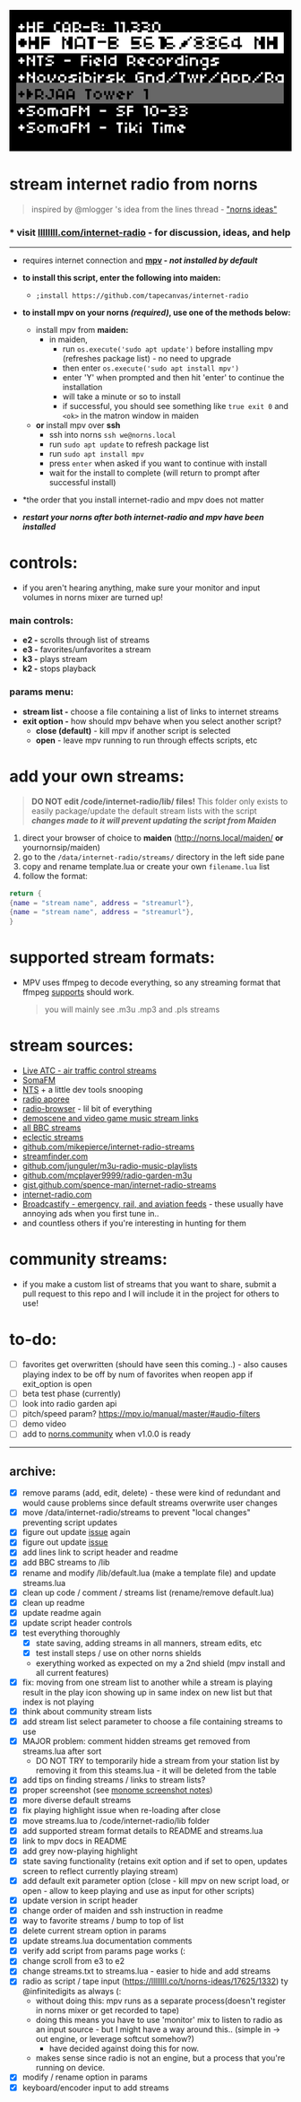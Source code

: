 ![currentscreenshot](screenshot.png)
# stream internet radio from norns
> inspired by @mlogger 's idea from the lines thread - ["norns ideas"](https://llllllll.co/t/norns-ideas/17625/1328)

### * visit [llllllll.com/internet-radio](https://llllllll.co/t/internet-radio/66152) - for discussion, ideas, and help  

---
- requires internet connection and **[mpv](https://mpv.io/) - _not installed by default_**
 
- **to install this script, enter the following into maiden:**
  - `;install https://github.com/tapecanvas/internet-radio`

- **to install mpv on your norns _(required)_, use one of the methods below:**
 
    - install mpv from **maiden:**
        - in maiden,
          - run `os.execute('sudo apt update')` before installing mpv (refreshes package list) - no need to upgrade
          - then enter `os.execute('sudo apt install mpv')`
          - enter 'Y' when prompted and then hit 'enter' to continue the installation
          - will take a minute or so to install
          - if successful, you should see something like `true exit 0` and `<ok>` in the matron window in maiden
    - **or** install mpv over **ssh**
        - ssh into norns `ssh we@norns.local`
        - run `sudo apt update` to refresh package list
        - run `sudo apt install mpv`
        - press `enter` when asked if you want to continue with install
        - wait for the install to complete (will return to prompt after successful install)

- *the order that you install internet-radio and mpv does not matter
- **_restart your norns after both internet-radio and mpv have been installed_**

# controls:
- if you aren't hearing anything, make sure your monitor and input volumes in norns mixer are turned up!
### main controls:
- **e2 -** scrolls through list of streams
- **e3 -** favorites/unfavorites a stream
- **k3 -** plays stream
- **k2 -** stops playback

### params menu:
- **stream list -** choose a file containing a list of links to internet streams
- **exit option -** how should mpv behave when you select another script?
  - **close (default)** - kill mpv if another script is selected
  - **open** - leave mpv running to run through effects scripts, etc


# add your own streams:
> **DO NOT edit /code/internet-radio/lib/ files!** This folder only exists to easily package/update the default stream lists with the script **_changes made to it will prevent updating the script from Maiden_**
1. direct your browser of choice to **maiden** (http://norns.local/maiden/ **or** yournornsip/maiden)
2. go to the `/data/internet-radio/streams/` directory in the left side pane
3. copy and rename template.lua or create your own `filename.lua` list 
4. follow the format:
``` lua
return {
{name = "stream name", address = "streamurl"},
{name = "stream name", address = "streamurl"},
}
```

# supported stream formats:
- MPV uses ffmpeg to decode everything, so any streaming format that ffmpeg [supports](http://ffmpeg.org/general.html#Supported-File-Formats_002c-Codecs-or-Features) should work. 
  > you will mainly see .m3u .mp3 and .pls streams 

# stream sources:
- [Live ATC - air traffic control streams](https://www.liveatc.net/feedindex.php)
- [SomaFM](https://somafm.com/listen/)
- [NTS](https://www.nts.live) + a little dev tools snooping
- [radio aporee](https://radio.aporee.org)
- [radio-browser](https://www.radio-browser.info/tags)  - lil bit of everything
- [demoscene and video game music stream links](https://mw.rat.bz/davgmsrl/)
- [all BBC streams](https://garfnet.org.uk/download/radio/20231029-bbc-radio-norewind.m3u.txt)
- [eclectic streams](https://garfnet.org.uk/download/radio/20231029-internet-radio.m3u.txt)
- [github.com/mikepierce/internet-radio-streams](https://github.com/mikepierce/internet-radio-streams)
- [streamfinder.com](https://www.streamfinder.com)
- [github.com/junguler/m3u-radio-music-playlists](https://github.com/junguler/m3u-radio-music-playlists)
- [github.com/mcplayer9999/radio-garden-m3u](https://github.com/mcplayer9999/radio-garden-m3u)
- [gist.github.com/spence-man/internet-radio-streams](https://gist.github.com/spence-man/1c37a339d2c5e3aa5b90f7c72b5a39d1)
- [internet-radio.com](https://www.internet-radio.com)
- [Broadcastify - emergency, rail, and aviation feeds](https://www.broadcastify.com/listen/) - these usually have annoying ads when you first tune in..
- and countless others if you're interesting in hunting for them 


# community streams:
- if you make a custom list of streams that you want to share, submit a pull request to this repo and I will include it in the project for others to use!


# to-do:
- [ ] favorites get overwritten (should have seen this coming..) - also causes playing index to be off by num of favorites when reopen app if exit_option is open 
- [ ] beta test phase (currently)
- [ ] look into radio garden api
- [ ] pitch/speed param? https://mpv.io/manual/master/#audio-filters
- [ ] demo video
- [ ] add to [norns.community](https://github.com/monome-community/norns-community) when v1.0.0 is ready

---
## archive:
- [x] remove params (add, edit, delete) - these were kind of redundant and would cause problems since default streams overwrite user changes 
- [x] move /data/internet-radio/streams to prevent "local changes" preventing script updates
- [x] figure out update [issue](https://github.com/tapecanvas/internet-radio/issues/3) again
- [x] figure out update [issue](https://github.com/tapecanvas/internet-radio/issues/3)
- [x] add lines link to script header and readme
- [x] add BBC streams to /lib
- [x] rename and modify /lib/default.lua (make a template file) and update streams.lua
- [x] clean up code / comment / streams list (rename/remove default.lua)
- [x] clean up readme
- [x] update readme again
- [x] update script header controls
- [x] test everything thoroughly
  - [x] state saving, adding streams in all manners, stream edits, etc
  - [x] test install steps / use on other norns shields
  - exerything worked as expected on my a 2nd shield (mpv install and all current features)
- [x] fix: moving from one stream list to another while a stream is playing result in the play icon showing up in same index on new list but that index is not playing
- [x] think about community stream lists
- [x] add stream list select parameter to choose a file containing streams to use
- [x] MAJOR problem: comment hidden streams get removed from streams.lua after sort
  - DO NOT TRY to temporarily hide a stream from your station list by removing it from this steams.lua - it will be deleted from the table
- [x] add tips on finding streams / links to stream lists?
- [x] proper screenshot (see [monome screenshot notes](https://monome.org/docs/norns/help/data/#png))
- [x] more diverse default streams
- [x] fix playing highlight issue when re-loading after close
- [x] move streams.lua to /code/internet-radio/lib folder
- [x] add supported stream format details to README and streams.lua
- [x] link to mpv docs in README
- [x] add grey now-playing highlight
- [x] state saving functionality (retains exit option and if set to open, updates screen to reflect currently playing stream)
- [x] add default exit parameter option (close - kill mpv on new script load, or open - allow to keep playing and use as input for other scripts)
- [x] update version in script header
- [x] change order of maiden and ssh instruction in readme
- [x] way to favorite streams / bump to top of list
- [x] delete current stream option in params
- [x] update streams.lua documentation comments
- [x] verify add script from params page works (:
- [x] change scroll from e3 to e2
- [x] change streams.txt to streams.lua - easier to hide and add streams
- [x] radio as script / tape input (https://llllllll.co/t/norns-ideas/17625/1332) ty @infinitedigits as always (:
    - without doing this: mpv runs as a separate process(doesn't register in norns mixer or get recorded to tape)
    - doing this means you have to use 'monitor' mix to listen to radio as an input source - but I might have a way around this.. (simple in -> out engine, or leverage softcut somehow?)
      - have decided against doing this for now.
    - makes sense since radio is not an engine, but a process that you're running on device.  
- [x] modify / rename option in params
- [x] keyboard/encoder input to add streams
